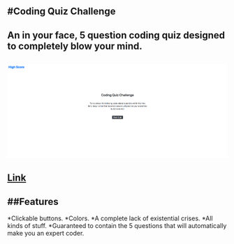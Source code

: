 #Coding Quiz Challenge  
---  
An in your face, 5 question coding quiz designed to completely blow your mind.  
---  
![Image](img.png)  
---  
[Link](https://chadfromspace.github.io/Homework4)  
---  
##Features  
---  
*Clickable buttons.
*Colors.
*A complete lack of existential crises.
*All kinds of stuff.
*Guaranteed to contain the 5 questions that will automatically make you an expert coder.